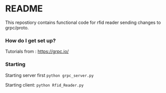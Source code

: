 # README #

This repostiory contains functional code for rfid reader sending changes to grpc/proto.

### How do I get set up? ###

Tutorials from : https://grpc.io/

### Starting

Starting server first `python grpc_server.py`

Starting client: `python Rfid_Reader.py`